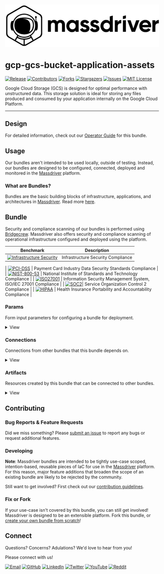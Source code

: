 [![Massdriver][logo]][website]

# gcp-gcs-bucket-application-assets

[![Release][release_shield]][release_url]
[![Contributors][contributors_shield]][contributors_url]
[![Forks][forks_shield]][forks_url]
[![Stargazers][stars_shield]][stars_url]
[![Issues][issues_shield]][issues_url]
[![MIT License][license_shield]][license_url]

Google Cloud Storage (GCS)  is designed for optimal performance with unstructured data. This storage solution is ideal for storing any files produced and consumed by your application internally on the Google Cloud Platform.

---

## Design

For detailed information, check out our [Operator Guide](operator.mdx) for this bundle.

## Usage

Our bundles aren't intended to be used locally, outside of testing. Instead, our bundles are designed to be configured, connected, deployed and monitored in the [Massdriver][website] platform.

### What are Bundles?

Bundles are the basic building blocks of infrastructure, applications, and architectures in [Massdriver][website]. Read more [here](https://docs.massdriver.cloud/concepts/bundles).

## Bundle

<!-- COMPLIANCE:START -->

Security and compliance scanning of our bundles is performed using [Bridgecrew](https://www.bridgecrew.cloud/). Massdriver also offers security and compliance scanning of operational infrastructure configured and deployed using the platform.

| Benchmark                                                                                                                                                                                                                                                       | Description                        |
| --------------------------------------------------------------------------------------------------------------------------------------------------------------------------------------------------------------------------------------------------------------- | ---------------------------------- |
| [![Infrastructure Security](https://www.bridgecrew.cloud/badges/github/massdriver-cloud/gcp-gcs-bucket-application-assets/general)](https://www.bridgecrew.cloud/link/badge?vcs=github&fullRepo=&benchmark=INFRASTRUCTURE+SECURITY) | Infrastructure Security Compliance |

| [![PCI-DSS](https://www.bridgecrew.cloud/badges/github/massdriver-cloud/gcp-gcs-bucket-application-assets/pci>)](https://www.bridgecrew.cloud/link/badge?vcs=github&fullRepo=&benchmark=PCI-DSS+V3.2) | Payment Card Industry Data Security Standards Compliance |
| [![NIST-800-53](https://www.bridgecrew.cloud/badges/github/massdriver-cloud/gcp-gcs-bucket-application-assets/nist>)](https://www.bridgecrew.cloud/link/badge?vcs=github&fullRepo=&benchmark=NIST-800-53) | National Institute of Standards and Technology Compliance |
| [![ISO27001](https://www.bridgecrew.cloud/badges/github/massdriver-cloud/gcp-gcs-bucket-application-assets/iso>)](https://www.bridgecrew.cloud/link/badge?vcs=github&fullRepo=&benchmark=ISO27001) | Information Security Management System, ISO/IEC 27001 Compliance |
| [![SOC2](https://www.bridgecrew.cloud/badges/github/massdriver-cloud/gcp-gcs-bucket-application-assets/soc2>)](https://www.bridgecrew.cloud/link/badge?vcs=github&fullRepo=&benchmark=SOC2)| Service Organization Control 2 Compliance |
| [![HIPAA](https://www.bridgecrew.cloud/badges/github/massdriver-cloud/gcp-gcs-bucket-application-assets/hipaa>)](https://www.bridgecrew.cloud/link/badge?vcs=github&fullRepo=&benchmark=HIPAA) | Health Insurance Portability and Accountability Compliance |

<!-- COMPLIANCE:END -->

### Params

Form input parameters for configuring a bundle for deployment.

<details>
<summary>View</summary>

<!-- PARAMS:START -->

**Params coming soon**

<!-- PARAMS:END -->

</details>

### Connections

Connections from other bundles that this bundle depends on.

<details>
<summary>View</summary>

<!-- CONNECTIONS:START -->

**Connections coming soon**

<!-- CONNECTIONS:END -->

</details>

### Artifacts

Resources created by this bundle that can be connected to other bundles.

<details>
<summary>View</summary>

<!-- ARTIFACTS:START -->

**Artifacts coming soon**

<!-- ARTIFACTS:END -->

</details>

## Contributing

<!-- CONTRIBUTING:START -->

### Bug Reports & Feature Requests

Did we miss something? Please [submit an issue](https://github.com/massdriver-cloud/gcp-gcs-bucket-application-assets/issues>) to report any bugs or request additional features.

### Developing

**Note**: Massdriver bundles are intended to be tightly use-case scoped, intention-based, reusable pieces of IaC for use in the [Massdriver][website] platform. For this reason, major feature additions that broaden the scope of an existing bundle are likely to be rejected by the community.

Still want to get involved? First check out our [contribution guidelines](https://docs.massdriver.cloud/bundles/contributing).

### Fix or Fork

If your use-case isn't covered by this bundle, you can still get involved! Massdriver is designed to be an extensible platform. Fork this bundle, or [create your own bundle from scratch](https://docs.massdriver.cloud/bundles/development)!

<!-- CONTRIBUTING:END -->

## Connect

<!-- CONNECT:START -->

Questions? Concerns? Adulations? We'd love to hear from you!

Please connect with us!

[![Email][email_shield]][email_url]
[![GitHub][github_shield]][github_url]
[![LinkedIn][linkedin_shield]][linkedin_url]
[![Twitter][twitter_shield]][twitter_url]
[![YouTube][youtube_shield]][youtube_url]
[![Reddit][reddit_shield]][reddit_url]


<!-- markdownlint-disable -->

[logo]: https://raw.githubusercontent.com/massdriver-cloud/docs/main/static/img/logo-with-logotype-horizontal-400x110.svg

[docs]: https://docs.massdriver.cloud?utm_source=gcp-gcs-bucket-application-assets&utm_medium=gcp-gcs-bucket-application-assets&utm_campaign=gcp-gcs-bucket-application-assets&utm_content=gcp-gcs-bucket-application-assets
[website]: https://www.massdriver.cloud?utm_source=gcp-gcs-bucket-application-assets&utm_medium=gcp-gcs-bucket-application-assets&utm_campaign=gcp-gcs-bucket-application-assets&utm_content=gcp-gcs-bucket-application-assets
[github]: https://github.com/massdriver-cloud
[linkedin]: https://www.linkedin.com/company/massdriver/

[contributors_shield]: https://img.shields.io/github/contributors/massdriver-cloud/gcp-gcs-bucket-application-assets.svg?style=for-the-badge>
[contributors_url]: https://github.com/massdriver-cloud/gcp-gcs-bucket-application-assets/graphs/contributors>
[forks_shield]: https://img.shields.io/github/forks/massdriver-cloud/gcp-gcs-bucket-application-assets.svg?style=for-the-badge>
[forks_url]: https://github.com/massdriver-cloud/gcp-gcs-bucket-application-assets/network/members>
[stars_shield]: https://img.shields.io/github/stars/massdriver-cloud/gcp-gcs-bucket-application-assets.svg?style=for-the-badge>
[stars_url]: https://github.com/massdriver-cloud/gcp-gcs-bucket-application-assets/stargazers>
[issues_shield]: https://img.shields.io/github/issues/massdriver-cloud/gcp-gcs-bucket-application-assets.svg?style=for-the-badge>
[issues_url]: https://github.com/massdriver-cloud/gcp-gcs-bucket-application-assets/issues>
[release_url]: https://github.com/massdriver-cloud/gcp-gcs-bucket-application-assets/releases/latest>
[release_shield]: https://img.shields.io/github/release/massdriver-cloud/gcp-gcs-bucket-application-assets.svg?style=for-the-badge>
[license_shield]: https://img.shields.io/github/license/massdriver-cloud/gcp-gcs-bucket-application-assets.svg?style=for-the-badge>
[license_url]: https://github.com/massdriver-cloud/gcp-gcs-bucket-application-assets/blob/main/LICENSE>

[email_url]: mailto:support@massdriver.cloud
[email_shield]: https://img.shields.io/badge/email-Massdriver-black.svg?style=for-the-badge&logo=mail.ru&color=000000
[github_url]: mailto:support@massdriver.cloud
[github_shield]: https://img.shields.io/badge/follow-Github-black.svg?style=for-the-badge&logo=github&color=181717
[linkedin_url]: https://linkedin.com/in/massdriver-cloud
[linkedin_shield]: https://img.shields.io/badge/follow-LinkedIn-black.svg?style=for-the-badge&logo=linkedin&color=0A66C2
[twitter_url]: https://twitter.com/massdriver
[twitter_shield]: https://img.shields.io/badge/follow-Twitter-black.svg?style=for-the-badge&logo=twitter&color=1DA1F2
[youtube_url]: https://www.youtube.com/channel/UCfj8P7MJcdlem2DJpvymtaQ
[youtube_shield]: https://img.shields.io/badge/subscribe-Youtube-black.svg?style=for-the-badge&logo=youtube&color=FF0000
[reddit_url]: https://www.reddit.com/r/massdriver
[reddit_shield]: https://img.shields.io/badge/subscribe-Reddit-black.svg?style=for-the-badge&logo=reddit&color=FF4500

<!-- markdownlint-restore -->

<!-- CONNECT:END -->
